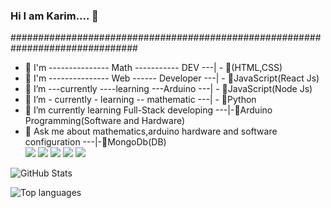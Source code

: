 ### Hi I am Karim.... 👋

###############################################################################
- 🌱 I'm --------------- Math ----------- DEV ---| - 🌱(HTML,CSS)                                                          
- 🌱 I'm --------------- Web ------ Developer ---| - 🌱JavaScript(React Js)                                                         
- 🌱 I’m ---currently ----learning ---Arduino ---| - 🌱JavaScript(Node Js)                                                      
- 🌱 I’m - currently - learning -- mathematic ---| - 🌱Python                                                        
- 🌱 I’m currently learning Full-Stack developing ---|-🌱Arduino Programming(Software and Hardware)                                                                                  
- 💬 Ask me about mathematics,arduino hardware and software configuration ---|-🌱MongoDb(DB)                                                          
<img src="https://img.shields.io/badge/-HTML-e34f26?logo=html5&logoColor=fff">  <img src="https://img.shields.io/badge/-PYTHON-3776AB?logo=python&logoColor=yellow">   <img src="https://img.shields.io/badge/-JAVASCRIPT-F7DF1E?logo=javascript&logoColor=red">  <img src="https://img.shields.io/badge/-CSS-1572B6?logo=css3&logoColor=fff">  <img src="https://img.shields.io/badge/-ARDUINO-00979D?logo=arduino&logoColor=red">




![GitHub Stats](https://github-readme-stats.vercel.app/api?username=memmedov-karim&theme=radical)

![Top languages](https://github-readme-stats.vercel.app/api/top-langs/?username=memmedov-karim&show_icons=true&theme=radical)



